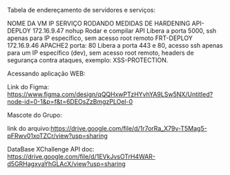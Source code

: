 Tabela de endereçamento de servidores e serviços:

NOME DA VM
IP
SERVIÇO RODANDO
MEDIDAS DE HARDENING
API-DEPLOY
172.16.9.47
nohup
Rodar e compilar
API
Libera a porta 5000, ssh apenas para IP específico, sem acesso root remoto
FRT-DEPLOY
172.16.9.46
APACHE2
porta: 80
Libera a porta 443 e 80, acesso ssh apenas para um IP específico (dev), sem acesso root remoto, headers de segurança contra ataques, exemplo: XSS-PROTECTION.

Acessando aplicação WEB:


Link do Figma: https://www.figma.com/design/qQQHxwPTzHYvhYA9LSw5NX/Untitled?node-id=0-1&p=f&t=6DEOsZzBmgzPLOel-0








Mascote do Grupo:



link do arquivo:https://drive.google.com/file/d/1r7orRa_X79v-T5Mag5-pFRwv01xoTZCr/view?usp=sharing

DataBase XChallenge
API doc: https://drive.google.com/file/d/1EVkJvsOTrH4WAR-d5GRHagxyaYhGLAcX/view?usp=sharing



